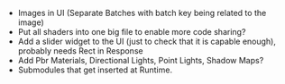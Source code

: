 - Images in UI (Separate Batches with batch key being related to the image)
- Put all shaders into one big file to enable more code sharing?
- Add a slider widget to the UI (just to check that it is capable enough), probably needs Rect in Response
- Add Pbr Materials, Directional Lights, Point Lights, Shadow Maps?
- Submodules that get inserted at Runtime.
